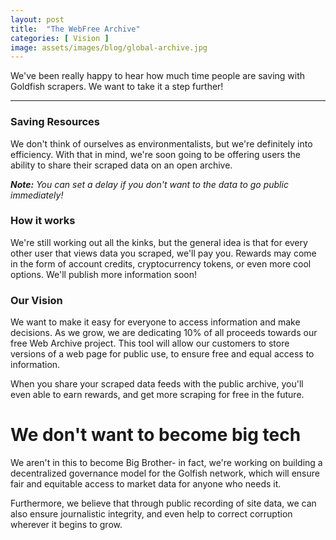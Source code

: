 ```yaml
---
layout: post
title:  "The WebFree Archive"
categories: [ Vision ]
image: assets/images/blog/global-archive.jpg
---
```

We've been really happy to hear how much time people are saving with Goldfish scrapers. We want to take it a step further!
<br>
<hr>

<h3>Saving Resources</h3>
We don't think of ourselves as environmentalists, but we're definitely into efficiency. With that in mind, we're soon going to be offering users the ability to share their scraped data on an open archive. 

<i><b>Note:</b> You can set a delay if you don't want to the data to go public immediately!</i>

<h3>How it works</h3>
We're still working out all the kinks, but the general idea is that for every other user that views data you scraped, we'll pay you. Rewards may come in the form of account credits, cryptocurrency tokens, or even more cool options. We'll publish more information soon!

<h3>Our Vision</h3>
We want to make it easy for everyone to access information and make decisions. As we grow, we are dedicating 10% of all proceeds towards our free Web Archive project. This tool will allow our customers to store versions of a web page for public use, to ensure free and equal access to information. 

When you share your scraped data feeds with the public archive, you'll even able to earn rewards, and get more scraping for free in the future.

<h1>We don't want to become big tech</h1>
We aren't in this to become Big Brother- in fact, we're working on building a decentralized governance model for the Golfish network, which will ensure fair and equitable access to market data for anyone who needs it. 

Furthermore, we believe that through public recording of site data, we can also ensure journalistic integrity, and even help to correct corruption wherever it begins to grow.

